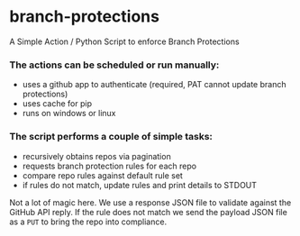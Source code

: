 # branch-protections
A Simple Action / Python Script to enforce Branch Protections

### The actions can be scheduled or run manually:

- uses a github app to authenticate (required, PAT cannot update branch protections)
- uses cache for pip
- runs on windows or linux

### The script performs a couple of simple tasks:

- recursively obtains repos via pagination
- requests branch protection rules for each repo
- compare repo rules against default rule set
- if rules do not match, update rules and print details to STDOUT

Not a lot of magic here. We use a response JSON file to validate against the GitHub API reply. If the rule does not match we send the payload JSON file as a `PUT` to bring the repo into compliance.



